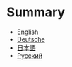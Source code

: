 ﻿# Summary

* [English](Bluepaper.md)
* [Deutsche](de-DE/Bluepaper.md)
* [日本語](ja-JP/Bluepaper.md)
* [Русский](ru-RU/Bluepaper.md)
